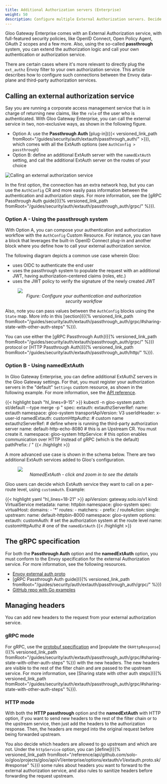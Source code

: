 ```yaml
---
title: Additional Authorization servers (Enterprise)
weight: 50
description: Configure multiple External Authorization servers. Decide which one to use at the route level.
---
```


Gloo Gateway Enterprise comes with an External Authorization service, with full-featured security policies, like OpenID Connect, Open Policy Agent, OAuth 2 scopes and a few more. Also, using the so-called **passthrough** system, you can extend the authorization logic and call your own authentication or authorization service.

There are certain cases where it's more relevant to directly plug the `ext_authz` Envoy filter to your own authorization service. This article describes how to configure such connections between the Envoy data-plane and third-party authorization services.

## Calling an external authorization service

Say you are running a corporate access management service that is in charge of returning new claims, like the `role` of the user who is authenticated.
With Gloo Gateway Enterprise, you can call the external service in two, non-exclusive ways, as shown in the following figure.
- Option A: use the **Passthrough Auth** [plug-in]({{< versioned_link_path fromRoot="/guides/security/auth/extauth/passthrough_auth/" >}}), which comes with all the ExtAuth options (see `AuthConfig > passthrough`)
- Option B: define an additional ExtAuth server with the `namedExtAuth` setting, and call the additional ExtAuth server on the routes of your choice

![Calling an external authorization service](./two-options-external-authz-service.png)

In the first option, the connection has an extra network hop, but you can use the `AuthConfig` CR and more easily pass information between the authentication and authorization steps. For more information, see the [gRPC Passthrough Auth guide]({{% versioned_link_path fromRoot="/guides/security/auth/extauth/passthrough_auth/grpc/" %}}).

### Option A - Using the passthrough system

With Option A, you can compose your authentication and authorization workflow with the `AuthConfig` Custom Resource.
For instance, you can have a block that leverages the built-in OpenID Connect plug-in and another block where you define how to call your external authorization service. 

The following diagram depicts a common use case wherein Gloo:
- uses OIDC to authenticate the end user
- uses the passthrough system to populate the request with an additional JWT, having authorization-centered claims (roles, etc.)
- uses the JWT policy to verify the signature of the newly created JWT

<figure><img src="{{% versioned_link_path fromRoot="/guides/security/auth/multi_authz/authconfig-oidc-and-passthrough.png" %}}">
<figcaption style="text-align:center;font-style:italic">Figure: Configure your authentication and authorization security workflow</figcaption></figure>

Also, note you can pass values between the `AuthConfig` blocks using the `State` map. More info in this [section]({{% versioned_link_path fromRoot="/guides/security/auth/extauth/passthrough_auth/grpc/#sharing-state-with-other-auth-steps" %}}).

You can use either the [gRPC Passthrough Auth]({{% versioned_link_path fromRoot="/guides/security/auth/extauth/passthrough_auth/grpc/" %}}) protocol or [HTTP Passthrough Auth]({{% versioned_link_path fromRoot="/guides/security/auth/extauth/passthrough_auth/http/" %}}).

### Option B - Using namedExtAuth

In Gloo Gateway Enterprise, you can define additional ExtAuthZ servers in the Gloo Gateway settings.
For that, you must register your authorization servers in the "default" `Settings` custom resource, as shown in the following example. For more information, see the [API reference](https://docs.solo.io/gloo-edge/latest/reference/api/github.com/solo-io/gloo/projects/gloo/api/v1/settings.proto.sk/#settings).


{{< highlight bash "hl_lines=9-15" >}}
kubectl -n gloo-system patch st/default --type merge -p "
spec:
  extauth:
    extauthzServerRef:
      name: extauth
      namespace: gloo-system
    transportApiVersion: V3
    userIdHeader: x-user-id
  namedExtauth:
    customHttpAuthz: # custom name
      extauthzServerRef: # define where is running the third-party authorization server
        name: default-http-echo-8080 # this is an Upstream CR. You must create it.
        namespace: gloo-system
      httpService: # this option enables communication over HTTP instead of gRPC (which is the default)
        pathPrefix: /
"
{{< /highlight >}}

A more advanced use case is shown in the schema below. There are two additional ExtAuth services added to Gloo's configuration.

<figure><img src="{{% versioned_link_path fromRoot="/guides/security/auth/multi_authz/namedextauth-use-case.png" %}}">
<figcaption style="text-align:center;font-style:italic">NamedExtAuth - click and zoom in to see the details</figcaption></figure>

Gloo users can decide which ExtAuth service they want to call on a per-route level, using `customAuth`.
Example:

{{< highlight yaml "hl_lines=18-21" >}}
apiVersion: gateway.solo.io/v1
kind: VirtualService
metadata:
  name: httpbin
  namespace: gloo-system
spec:
  virtualHost:
    domains:
    - '*'
    routes:
    - matchers:
      - prefix: /
      routeAction:
        single:
          upstream:
            name: default-httpbin-8000
            namespace: gloo-system
      options:
        extauth:
          customAuth: # set the authorization system at the route level
            name: customHttpAuthz # one of the `namedExtAuth` 
{{< /highlight >}}

## The gRPC specification

For both the **Passthrough Auth** option and the **namedExtAuth** option, you must conform to the Envoy specification for the external Authorization service. For more information, see the following resources.

* [Envoy external auth proto](https://github.com/envoyproxy/envoy/blob/main/api/envoy/service/auth/v3/external_auth.proto)
* [gRPC Passthrough Auth guide]({{% versioned_link_path fromRoot="/guides/security/auth/extauth/passthrough_auth/grpc/" %}})
* [GitHub repo with Go examples](https://github.com/solo-io/gloo/tree/main/docs/examples/grpc-passthrough-auth/pkg/auth/v3)

## Managing headers

You can add new headers to the request from your external authorization service.

### gRPC mode

For gRPC, use the [protobuf specification](https://github.com/envoyproxy/envoy/blob/main/api/envoy/service/auth/v3/external_auth.proto#L76) and [populate the `OkHttpResponse`]({{% versioned_link_path fromRoot="/guides/security/auth/extauth/passthrough_auth/grpc/#sharing-state-with-other-auth-steps" %}}) with the new headers. The new headers are visible to the rest of the filter chain and are passed to the upstream service. For more information, see [Sharing state with other auth steps]({{% versioned_link_path fromRoot="/guides/security/auth/extauth/passthrough_auth/grpc/#sharing-state-with-other-auth-steps" %}}).

### HTTP mode

With both the **HTTP passthrough** option and the **namedExtAuth** with HTTP option, if you want to send new headers to the rest of the filter chain or to the upstream service, then just add the headers to the authorization response. Then, the headers are merged into the original request before being forwarded upstream.

You also decide which headers are allowed to go upstream and which are not. Under the `httpService` option, you can [define]({{% versioned_link_path fromRoot="/reference/api/github.com/solo-io/gloo/projects/gloo/api/v1/enterprise/options/extauth/v1/extauth.proto.sk/#response" %}}) some rules about headers you want to forward to the external authorization service, and also rules to sanitize headers before forwarding the request upstream.

